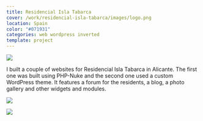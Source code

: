 ```yaml
---
title: Residencial Isla Tabarca
cover: /work/residencial-isla-tabarca/images/logo.png
location: Spain
color: "#071931"
categories: web wordpress inverted
template: project
---
```


![](/work/residencial-isla-tabarca/images/1.png)

I built a couple of websites for Residencial Isla Tabarca in Alicante. The first one was built using PHP-Nuke and the second one used a custom WordPress theme. It features a forum for the residents, a blog, a photo gallery and other widgets and modules.

![](/work/residencial-isla-tabarca/images/2.jpg)

![](/work/residencial-isla-tabarca/images/3.jpg)
